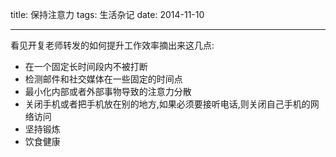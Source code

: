 title: 保持注意力
tags: 生活杂记
date: 2014-11-10
***
看见开复老师转发的如何提升工作效率摘出来这几点:

* 在一个固定长时间段内不被打断
* 检测邮件和社交媒体在一些固定的时间点
* 最小化内部或者外部事物导致的注意力分散
* 关闭手机或者把手机放在别的地方,如果必须要接听电话,则关闭自己手机的网络访问
* 坚持锻炼
* 饮食健康

